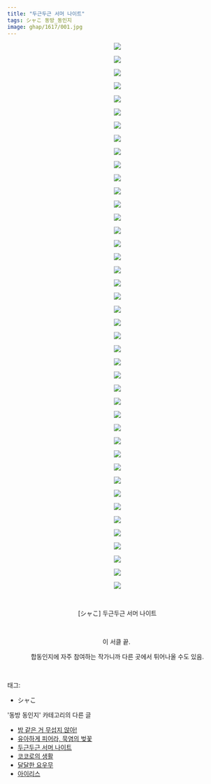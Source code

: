 ```yaml
---
title: "두근두근 서머 나이트"
tags: シャこ 동방_동인지
image: ghap/1617/001.jpg
---
```

<div class="article">
<p style="text-align: center; clear: none; float: none;"><img src="{{ site.nasurl }}/ghap/1617/001.jpg"/></p>
<p style="text-align: center; clear: none; float: none;"><img src="{{ site.nasurl }}/ghap/1617/002.jpg"/></p>
<p style="text-align: center; clear: none; float: none;"><img src="{{ site.nasurl }}/ghap/1617/003.jpg"/></p>
<p style="text-align: center; clear: none; float: none;"><img src="{{ site.nasurl }}/ghap/1617/004.jpg"/></p>
<p style="text-align: center; clear: none; float: none;"><img src="{{ site.nasurl }}/ghap/1617/005.jpg"/></p>
<p style="text-align: center; clear: none; float: none;"><img src="{{ site.nasurl }}/ghap/1617/006.jpg"/></p>
<p style="text-align: center; clear: none; float: none;"><img src="{{ site.nasurl }}/ghap/1617/007.jpg"/></p>
<p style="text-align: center; clear: none; float: none;"><img src="{{ site.nasurl }}/ghap/1617/008.jpg"/></p>
<p style="text-align: center; clear: none; float: none;"><img src="{{ site.nasurl }}/ghap/1617/009.jpg"/></p>
<p style="text-align: center; clear: none; float: none;"><img src="{{ site.nasurl }}/ghap/1617/010.jpg"/></p>
<p style="text-align: center; clear: none; float: none;"><img src="{{ site.nasurl }}/ghap/1617/011.jpg"/></p>
<p style="text-align: center; clear: none; float: none;"><img src="{{ site.nasurl }}/ghap/1617/012.jpg"/></p>
<p style="text-align: center; clear: none; float: none;"><img src="{{ site.nasurl }}/ghap/1617/013.jpg"/></p>
<p style="text-align: center; clear: none; float: none;"><img src="{{ site.nasurl }}/ghap/1617/014.jpg"/></p>
<p style="text-align: center; clear: none; float: none;"><img src="{{ site.nasurl }}/ghap/1617/015.jpg"/></p>
<p style="text-align: center; clear: none; float: none;"><img src="{{ site.nasurl }}/ghap/1617/016.jpg"/></p>
<p style="text-align: center; clear: none; float: none;"><img src="{{ site.nasurl }}/ghap/1617/017.jpg"/></p>
<p style="text-align: center; clear: none; float: none;"><img src="{{ site.nasurl }}/ghap/1617/018.jpg"/></p>
<p style="text-align: center; clear: none; float: none;"><img src="{{ site.nasurl }}/ghap/1617/019.jpg"/></p>
<p style="text-align: center; clear: none; float: none;"><img src="{{ site.nasurl }}/ghap/1617/020.jpg"/></p>
<p style="text-align: center; clear: none; float: none;"><img src="{{ site.nasurl }}/ghap/1617/021.jpg"/></p>
<p style="text-align: center; clear: none; float: none;"><img src="{{ site.nasurl }}/ghap/1617/022.jpg"/></p>
<p style="text-align: center; clear: none; float: none;"><img src="{{ site.nasurl }}/ghap/1617/023.jpg"/></p>
<p style="text-align: center; clear: none; float: none;"><img src="{{ site.nasurl }}/ghap/1617/024.jpg"/></p>
<p style="text-align: center; clear: none; float: none;"><img src="{{ site.nasurl }}/ghap/1617/025.jpg"/></p>
<p style="text-align: center; clear: none; float: none;"><img src="{{ site.nasurl }}/ghap/1617/026.jpg"/></p>
<p style="text-align: center; clear: none; float: none;"><img src="{{ site.nasurl }}/ghap/1617/027.jpg"/></p>
<p style="text-align: center; clear: none; float: none;"><img src="{{ site.nasurl }}/ghap/1617/028.jpg"/></p>
<p style="text-align: center; clear: none; float: none;"><img src="{{ site.nasurl }}/ghap/1617/029.jpg"/></p>
<p style="text-align: center; clear: none; float: none;"><img src="{{ site.nasurl }}/ghap/1617/030.jpg"/></p>
<p style="text-align: center; clear: none; float: none;"><img src="{{ site.nasurl }}/ghap/1617/031.jpg"/></p>
<p style="text-align: center; clear: none; float: none;"><img src="{{ site.nasurl }}/ghap/1617/032.jpg"/></p>
<p style="text-align: center; clear: none; float: none;"><img src="{{ site.nasurl }}/ghap/1617/033.jpg"/></p>
<p style="text-align: center; clear: none; float: none;"><img src="{{ site.nasurl }}/ghap/1617/034.jpg"/></p>
<p style="text-align: center; clear: none; float: none;"><img src="{{ site.nasurl }}/ghap/1617/035.jpg"/></p>
<p style="text-align: center; clear: none; float: none;"><img src="{{ site.nasurl }}/ghap/1617/036.jpg"/></p>
<p style="text-align: center; clear: none; float: none;"><img src="{{ site.nasurl }}/ghap/1617/037.jpg"/></p>
<p style="text-align: center; clear: none; float: none;"><img src="{{ site.nasurl }}/ghap/1617/038.jpg"/></p>
<p style="text-align: center; clear: none; float: none;"><img src="{{ site.nasurl }}/ghap/1617/039.jpg"/></p>
<p style="text-align: center; clear: none; float: none;"><img src="{{ site.nasurl }}/ghap/1617/040.jpg"/></p>
<p style="text-align: center; clear: none; float: none;"><img src="{{ site.nasurl }}/ghap/1617/041.jpg"/></p>
<p style="text-align: center; clear: none; float: none;"><img src="{{ site.nasurl }}/ghap/1617/042.jpg"/></p>
<p style="text-align: center; clear: none; float: none;"><br/></p>
<p style="text-align: center; clear: none; float: none;">[シャこ] 두근두근 서머 나이트</p>
<p style="text-align: center; clear: none; float: none;"><br/></p>
<p style="text-align: center; clear: none; float: none;">이 서클 끝. </p>
<p style="text-align: center; clear: none; float: none;">합동인지에 자주 참여하는 작가니까 다른 곳에서 튀어나올 수도 있음.</p>
<p><br/></p>
</div><div class="tagTrail">
<p>태그: </p>
<ul>
<li>シャこ</li>
</ul>
</div><div class="another">
<p>'동방 동인지' 카테고리의 다른 글</p>
<ul>
<li><a href="/2016-08-16-ghap_1620">밤 같은 거 무섭지 않아!</a></li>
<li><a href="/2016-08-16-ghap_1618">유아하게 피어라, 묵염의 벚꽃</a></li>
<li><a href="/2016-08-16-ghap_1617">두근두근 서머 나이트</a></li>
<li><a href="/2016-08-16-ghap_1616">코코로의 생활</a></li>
<li><a href="/2016-08-16-ghap_1615">달달한 요우무</a></li>
<li><a href="/2016-08-16-ghap_1614">아이리스</a></li>
</ul>
</div><div class="cb_module cb_fluid">
<div class="cb_wrt cb_profile">
</div><!-- commentList close -->
</div>
<br/>
<p id="refer"></p>
<br/>
